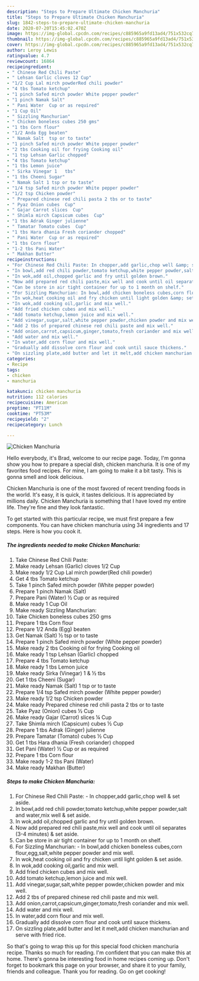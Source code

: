 ```yaml
---
description: "Steps to Prepare Ultimate Chicken Manchuria"
title: "Steps to Prepare Ultimate Chicken Manchuria"
slug: 1842-steps-to-prepare-ultimate-chicken-manchuria
date: 2020-07-20T15:45:02.470Z
image: https://img-global.cpcdn.com/recipes/c885965a9fd13ad4/751x532cq70/chicken-manchuria-recipe-main-photo.jpg
thumbnail: https://img-global.cpcdn.com/recipes/c885965a9fd13ad4/751x532cq70/chicken-manchuria-recipe-main-photo.jpg
cover: https://img-global.cpcdn.com/recipes/c885965a9fd13ad4/751x532cq70/chicken-manchuria-recipe-main-photo.jpg
author: Leroy Lewis
ratingvalue: 4.7
reviewcount: 16864
recipeingredient:
- " Chinese Red Chili Paste"
- " Lehsan Garlic cloves 12 Cup"
- "1/2 Cup Lal mirch powderRed chili powder"
- "4 tbs Tomato ketchup"
- "1 pinch Safed mirch powder White pepper powder"
- "1 pinch Namak Salt"
- " Pani Water  Cup or as required"
- "1 Cup Oil"
- " Sizzling Manchurian"
- " Chicken boneless cubes 250 gms"
- "1 tbs Corn flour"
- "1/2 Anda Egg beaten"
- " Namak Salt  tsp or to taste"
- "1 pinch Safed mirch powder White pepper powder"
- "2 tbs Cooking oil for frying Cooking oil"
- "1 tsp Lehsan Garlic chopped"
- "4 tbs Tomato ketchup"
- "1 tbs Lemon juice"
- " Sirka Vinegar 1   tbs"
- "1 tbs Cheeni Sugar"
- " Namak Salt 1 tsp or to taste"
- "1/4 tsp Safed mirch powder White pepper powder"
- "1/2 tsp Chicken powder"
- " Prepared chinese red chili pasta 2 tbs or to taste"
- " Pyaz Onion cubes  Cup"
- " Gajar Carrot slices  Cup"
- " Shimla mirch Capsicum cubes  Cup"
- "1 tbs Adrak Ginger julienne"
- " Tamatar Tomato cubes  Cup"
- "1 tbs Hara dhania Fresh coriander chopped"
- " Pani Water  Cup or as required"
- "1 tbs Corn flour"
- "1-2 tbs Pani Water"
- " Makhan Butter"
recipeinstructions:
- "For Chinese Red Chili Paste: In chopper,add garlic,chop well &amp; set aside."
- "In bowl,add red chili powder,tomato ketchup,white pepper powder,salt and water,mix well &amp; set aside."
- "In wok,add oil,chopped garlic and fry until golden brown."
- "Now add prepared red chili paste,mix well and cook until oil separates (3-4 minutes) &amp; set aside."
- "Can be store in air tight container for up to 1 month on shelf."
- "For Sizzling Manchurian: In bowl,add chicken boneless cubes,corn flour,egg,salt,white pepper powder and mix well."
- "In wok,heat cooking oil and fry chicken until light golden &amp; set aside."
- "In wok,add cooking oil,garlic and mix well."
- "Add fried chicken cubes and mix well."
- "Add tomato ketchup,lemon juice and mix well."
- "Add vinegar,sugar,salt,white pepper powder,chicken powder and mix well."
- "Add 2 tbs of prepared chinese red chili paste and mix well."
- "Add onion,carrot,capsicum,ginger,tomato,fresh coriander and mix well."
- "Add water and mix well."
- "In water,add corn flour and mix well."
- "Gradually add dissolve corn flour and cook until sauce thickens."
- "On sizzling plate,add butter and let it melt,add chicken manchurian and serve with fried rice."
categories:
- Recipe
tags:
- chicken
- manchuria

katakunci: chicken manchuria 
nutrition: 112 calories
recipecuisine: American
preptime: "PT11M"
cooktime: "PT53M"
recipeyield: "2"
recipecategory: Lunch

---
```



![Chicken Manchuria](https://img-global.cpcdn.com/recipes/c885965a9fd13ad4/751x532cq70/chicken-manchuria-recipe-main-photo.jpg)

Hello everybody, it's Brad, welcome to our recipe page. Today, I'm gonna show you how to prepare a special dish, chicken manchuria. It is one of my favorites food recipes. For mine, I am going to make it a bit tasty. This is gonna smell and look delicious.

Chicken Manchuria is one of the most favored of recent trending foods in the world. It's easy, it is quick, it tastes delicious. It is appreciated by millions daily. Chicken Manchuria is something that I have loved my entire life. They're fine and they look fantastic.




To get started with this particular recipe, we must first prepare a few components. You can have chicken manchuria using 34 ingredients and 17 steps. Here is how you cook it.

<!--inarticleads1-->

##### The ingredients needed to make Chicken Manchuria:

1. Take  Chinese Red Chili Paste:
1. Make ready  Lehsan (Garlic) cloves 1/2 Cup
1. Make ready 1/2 Cup Lal mirch powder(Red chili powder)
1. Get 4 tbs Tomato ketchup
1. Take 1 pinch Safed mirch powder (White pepper powder)
1. Prepare 1 pinch Namak (Salt)
1. Prepare  Pani (Water) ½ Cup or as required
1. Make ready 1 Cup Oil
1. Make ready  Sizzling Manchurian:
1. Take  Chicken boneless cubes 250 gms
1. Prepare 1 tbs Corn flour
1. Prepare 1/2 Anda (Egg) beaten
1. Get  Namak (Salt) ½ tsp or to taste
1. Prepare 1 pinch Safed mirch powder (White pepper powder)
1. Make ready 2 tbs Cooking oil for frying Cooking oil
1. Make ready 1 tsp Lehsan (Garlic) chopped
1. Prepare 4 tbs Tomato ketchup
1. Make ready 1 tbs Lemon juice
1. Make ready  Sirka (Vinegar) 1 &amp; ½ tbs
1. Get 1 tbs Cheeni (Sugar)
1. Make ready  Namak (Salt) 1 tsp or to taste
1. Prepare 1/4 tsp Safed mirch powder (White pepper powder)
1. Make ready 1/2 tsp Chicken powder
1. Make ready  Prepared chinese red chili pasta 2 tbs or to taste
1. Take  Pyaz (Onion) cubes ½ Cup
1. Make ready  Gajar (Carrot) slices ¼ Cup
1. Take  Shimla mirch (Capsicum) cubes ½ Cup
1. Prepare 1 tbs Adrak (Ginger) julienne
1. Prepare  Tamatar (Tomato) cubes ½ Cup
1. Get 1 tbs Hara dhania (Fresh coriander) chopped
1. Get  Pani (Water) ½ Cup or as required
1. Prepare 1 tbs Corn flour
1. Make ready 1-2 tbs Pani (Water)
1. Make ready  Makhan (Butter)




<!--inarticleads2-->

##### Steps to make Chicken Manchuria:

1. For Chinese Red Chili Paste: - In chopper,add garlic,chop well &amp; set aside.
1. In bowl,add red chili powder,tomato ketchup,white pepper powder,salt and water,mix well &amp; set aside.
1. In wok,add oil,chopped garlic and fry until golden brown.
1. Now add prepared red chili paste,mix well and cook until oil separates (3-4 minutes) &amp; set aside.
1. Can be store in air tight container for up to 1 month on shelf.
1. For Sizzling Manchurian: - In bowl,add chicken boneless cubes,corn flour,egg,salt,white pepper powder and mix well.
1. In wok,heat cooking oil and fry chicken until light golden &amp; set aside.
1. In wok,add cooking oil,garlic and mix well.
1. Add fried chicken cubes and mix well.
1. Add tomato ketchup,lemon juice and mix well.
1. Add vinegar,sugar,salt,white pepper powder,chicken powder and mix well.
1. Add 2 tbs of prepared chinese red chili paste and mix well.
1. Add onion,carrot,capsicum,ginger,tomato,fresh coriander and mix well.
1. Add water and mix well.
1. In water,add corn flour and mix well.
1. Gradually add dissolve corn flour and cook until sauce thickens.
1. On sizzling plate,add butter and let it melt,add chicken manchurian and serve with fried rice.




So that's going to wrap this up for this special food chicken manchuria recipe. Thanks so much for reading. I'm confident that you can make this at home. There's gonna be interesting food in home recipes coming up. Don't forget to bookmark this page on your browser, and share it to your family, friends and colleague. Thank you for reading. Go on get cooking!

